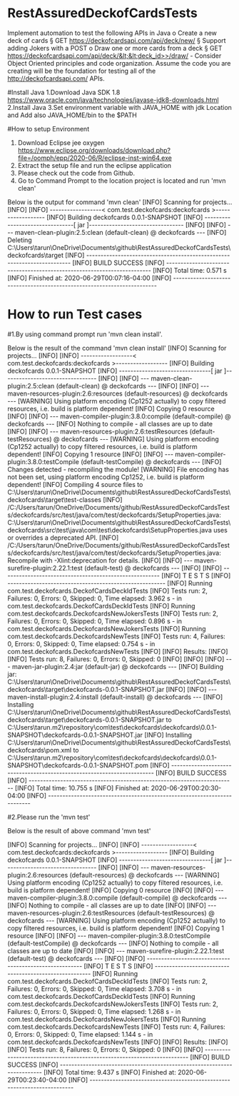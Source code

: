 # RestAssuredDeckofCardsTests
Implement automation to test the following APIs in Java  o   Create a new deck of cards  §  GET https://deckofcardsapi.com/api/deck/new/  §  Support adding Jokers with a POST  o   Draw one or more cards from a deck  §  GET https://deckofcardsapi.com/api/deck/&lt;&lt;deck_id>>/draw/  -          Consider Object Oriented principles and code organization. Assume the code you are creating will be the foundation for testing all of the http://deckofcardsapi.com/ APIs.

#Install Java
1.Download Java SDK 1.8 https://www.oracle.com/java/technologies/javase-jdk8-downloads.html
2.Install Java
3.Set environment variable with JAVA_HOME with jdk Location and Add also JAVA_HOME/bin to the $PATH

#How to setup Environment
1. Download Eclipse jee oxygen https://www.eclipse.org/downloads/download.php?file=/oomph/epp/2020-06/R/eclipse-inst-win64.exe
2. Extract the setup file and run the eclipse application
3. Please check out the code from Github.
4. Go to Command Prompt to the location project is located and run 'mvn clean'

Below is the output for command 'mvn clean'
[INFO] Scanning for projects...
[INFO]
[INFO] ------------------< com.test.deckofcards:deckofcards >------------------
[INFO] Building deckofcards 0.0.1-SNAPSHOT
[INFO] --------------------------------[ jar ]---------------------------------
[INFO]
[INFO] --- maven-clean-plugin:2.5:clean (default-clean) @ deckofcards ---
[INFO] Deleting C:\Users\tarun\OneDrive\Documents\github\RestAssuredDeckofCardsTests\deckofcards\target
[INFO] ------------------------------------------------------------------------
[INFO] BUILD SUCCESS
[INFO] ------------------------------------------------------------------------
[INFO] Total time:  0.571 s
[INFO] Finished at: 2020-06-29T00:07:16-04:00
[INFO] ------------------------------------------------------------------------

# How to run Test cases

#1.By using command prompt run 'mvn clean install'.

Below is the result of the command 'mvn clean install'
[INFO] Scanning for projects...
[INFO]
[INFO] ------------------< com.test.deckofcards:deckofcards >------------------
[INFO] Building deckofcards 0.0.1-SNAPSHOT
[INFO] --------------------------------[ jar ]---------------------------------
[INFO]
[INFO] --- maven-clean-plugin:2.5:clean (default-clean) @ deckofcards ---
[INFO]
[INFO] --- maven-resources-plugin:2.6:resources (default-resources) @ deckofcards ---
[WARNING] Using platform encoding (Cp1252 actually) to copy filtered resources, i.e. build is platform dependent!
[INFO] Copying 0 resource
[INFO]
[INFO] --- maven-compiler-plugin:3.8.0:compile (default-compile) @ deckofcards ---
[INFO] Nothing to compile - all classes are up to date
[INFO]
[INFO] --- maven-resources-plugin:2.6:testResources (default-testResources) @ deckofcards ---
[WARNING] Using platform encoding (Cp1252 actually) to copy filtered resources, i.e. build is platform dependent!
[INFO] Copying 1 resource
[INFO]
[INFO] --- maven-compiler-plugin:3.8.0:testCompile (default-testCompile) @ deckofcards ---
[INFO] Changes detected - recompiling the module!
[WARNING] File encoding has not been set, using platform encoding Cp1252, i.e. build is platform dependent!
[INFO] Compiling 4 source files to C:\Users\tarun\OneDrive\Documents\github\RestAssuredDeckofCardsTests\deckofcards\target\test-classes
[INFO] /C:/Users/tarun/OneDrive/Documents/github/RestAssuredDeckofCardsTests/deckofcards/src/test/java/com/test/deckofcards/SetupProperties.java: C:\Users\tarun\OneDrive\Documents\github\RestAssuredDeckofCardsTests\deckofcards\src\test\java\com\test\deckofcards\SetupProperties.java uses or overrides a deprecated API.
[INFO] /C:/Users/tarun/OneDrive/Documents/github/RestAssuredDeckofCardsTests/deckofcards/src/test/java/com/test/deckofcards/SetupProperties.java: Recompile with -Xlint:deprecation for details.
[INFO]
[INFO] --- maven-surefire-plugin:2.22.1:test (default-test) @ deckofcards ---
[INFO]
[INFO] -------------------------------------------------------
[INFO]  T E S T S
[INFO] -------------------------------------------------------
[INFO] Running com.test.deckofcards.DeckofCardsDeckIdTests
[INFO] Tests run: 2, Failures: 0, Errors: 0, Skipped: 0, Time elapsed: 3.962 s - in com.test.deckofcards.DeckofCardsDeckIdTests
[INFO] Running com.test.deckofcards.DeckofcardsNewJokersTests
[INFO] Tests run: 2, Failures: 0, Errors: 0, Skipped: 0, Time elapsed: 0.896 s - in com.test.deckofcards.DeckofcardsNewJokersTests
[INFO] Running com.test.deckofcards.DeckofcardsNewTests
[INFO] Tests run: 4, Failures: 0, Errors: 0, Skipped: 0, Time elapsed: 0.754 s - in com.test.deckofcards.DeckofcardsNewTests
[INFO]
[INFO] Results:
[INFO]
[INFO] Tests run: 8, Failures: 0, Errors: 0, Skipped: 0
[INFO]
[INFO]
[INFO] --- maven-jar-plugin:2.4:jar (default-jar) @ deckofcards ---
[INFO] Building jar: C:\Users\tarun\OneDrive\Documents\github\RestAssuredDeckofCardsTests\deckofcards\target\deckofcards-0.0.1-SNAPSHOT.jar
[INFO]
[INFO] --- maven-install-plugin:2.4:install (default-install) @ deckofcards ---
[INFO] Installing C:\Users\tarun\OneDrive\Documents\github\RestAssuredDeckofCardsTests\deckofcards\target\deckofcards-0.0.1-SNAPSHOT.jar to C:\Users\tarun\.m2\repository\com\test\deckofcards\deckofcards\0.0.1-SNAPSHOT\deckofcards-0.0.1-SNAPSHOT.jar
[INFO] Installing C:\Users\tarun\OneDrive\Documents\github\RestAssuredDeckofCardsTests\deckofcards\pom.xml to C:\Users\tarun\.m2\repository\com\test\deckofcards\deckofcards\0.0.1-SNAPSHOT\deckofcards-0.0.1-SNAPSHOT.pom
[INFO] ------------------------------------------------------------------------
[INFO] BUILD SUCCESS
[INFO] ------------------------------------------------------------------------
[INFO] Total time:  10.755 s
[INFO] Finished at: 2020-06-29T00:20:30-04:00
[INFO] ------------------------------------------------------------------------

#2.Please run the 'mvn test'

Below is the result of above command 'mvn test'

[INFO] Scanning for projects...
[INFO]
[INFO] ------------------< com.test.deckofcards:deckofcards >------------------
[INFO] Building deckofcards 0.0.1-SNAPSHOT
[INFO] --------------------------------[ jar ]---------------------------------
[INFO]
[INFO] --- maven-resources-plugin:2.6:resources (default-resources) @ deckofcards ---
[WARNING] Using platform encoding (Cp1252 actually) to copy filtered resources, i.e. build is platform dependent!
[INFO] Copying 0 resource
[INFO]
[INFO] --- maven-compiler-plugin:3.8.0:compile (default-compile) @ deckofcards ---
[INFO] Nothing to compile - all classes are up to date
[INFO]
[INFO] --- maven-resources-plugin:2.6:testResources (default-testResources) @ deckofcards ---
[WARNING] Using platform encoding (Cp1252 actually) to copy filtered resources, i.e. build is platform dependent!
[INFO] Copying 1 resource
[INFO]
[INFO] --- maven-compiler-plugin:3.8.0:testCompile (default-testCompile) @ deckofcards ---
[INFO] Nothing to compile - all classes are up to date
[INFO]
[INFO] --- maven-surefire-plugin:2.22.1:test (default-test) @ deckofcards ---
[INFO]
[INFO] -------------------------------------------------------
[INFO]  T E S T S
[INFO] -------------------------------------------------------
[INFO] Running com.test.deckofcards.DeckofCardsDeckIdTests
[INFO] Tests run: 2, Failures: 0, Errors: 0, Skipped: 0, Time elapsed: 3.708 s - in com.test.deckofcards.DeckofCardsDeckIdTests
[INFO] Running com.test.deckofcards.DeckofcardsNewJokersTests
[INFO] Tests run: 2, Failures: 0, Errors: 0, Skipped: 0, Time elapsed: 1.268 s - in com.test.deckofcards.DeckofcardsNewJokersTests
[INFO] Running com.test.deckofcards.DeckofcardsNewTests
[INFO] Tests run: 4, Failures: 0, Errors: 0, Skipped: 0, Time elapsed: 1.144 s - in com.test.deckofcards.DeckofcardsNewTests
[INFO]
[INFO] Results:
[INFO]
[INFO] Tests run: 8, Failures: 0, Errors: 0, Skipped: 0
[INFO]
[INFO] ------------------------------------------------------------------------
[INFO] BUILD SUCCESS
[INFO] ------------------------------------------------------------------------
[INFO] Total time:  9.437 s
[INFO] Finished at: 2020-06-29T00:23:40-04:00
[INFO] ------------------------------------------------------------------------





